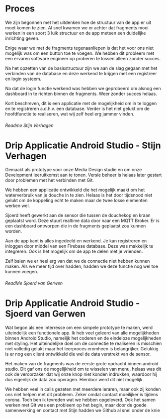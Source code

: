 
# Proces
We zijn begonnen met het uitdenken hoe de structuur van de app er uit moet komen te zien.
Al snel kwamen we er achter dat fragments mooi werken in een soort 3 luik structuur en de app meteen een duidelijke inrichting geven.

Enige waar we met de fragments tegenaanliepen is dat het voor ons niet mogelijk was om een button toe te voegen. We hebben dit probleem met een ervaren software engineer 
op proberen te lossen alleen zonder succes.

Na het opzetten van de basisstructuur zijn we aan de slag gegaan met het verbinden van de database en deze werkend te krijgen met een registreer en login systeem.

Na dat de login functie werkend was hebben we geprobeerd om alsnog een dashboard in te richten binnen de fragments. Weer zonder succes helaas.

Kort beschreven, dit is een applicatie met de mogelijkheid om in te loggen en te registreren a.d.h.v. een database. Verder is het niet gelukt om de hoofdfunctie te realiseren, wat wij zelf heel erg jammer vinden.


###### Readme Stijn Verhagen

# Drip Applicatie Android Studio - Stijn Verhagen

Gemaakt als prototype voor onze Media Design studie en om onze Development leeruitkomst aan te tonen.
Versie beheer is helaas later gestart door problemen met het verbinden met Git.

We hebben een applicatie ontwikkeld die het mogelijk maakt om het waterverbruik van je douche in te zien.
Helaas is het door tijdsnood niet gelukt om de koppeling echt te maken maar de twee losse elementen werken wel.

Sjoerd heeft gewerkt aan de sensor die tussen de douchekop en kraan geplaatst word. Deze stuurt realtime data door naar een MQTT Broker.
Er is een dashboard ontworpen die in de fragments geplaatst zou kunnen worden.

Aan de app kant is alles ingedeeld en werkend. Je kan registreren en inloggen door middel van een Firebase database. Deze was makkelijk te integreren.
Ook is het mogelijk om de app te delen met je vrienden.

Zelf balen we er heel erg van dat we de connectie niet hebben kunnen maken. Als we meer tijd over hadden, hadden we deze functie nog wel toe kunnen voegen.


###### ReadMe Sjoerd van Gerwen

# Drip Applicatie Android Studio - Sjoerd van Gerwen
Wat begon als een interresse om een simpele prototype te maken, werd uiteindelijk een functionele app. Ik heb veel geleerd van alle mogelijkheden binnen Android Studio, namelijk het coderen en de eindeloze mogelijkheden met styling. Het uiteindelijke doel om de connectie te realiseren is misschien niet volledig gelukt maar het leerproces eromheen is belangrijker. Gelukkig is er nog een client ontwikkeld die wel de data verstrekt van de sensor. 

Het maken van de fragments was de eerste grote opdracht binnen android studio. Dit gaf ons de mogelijkheid om te wisselen van menu, helaas was dit ook de veroorzaker dat wij onze knop niet konden indrukken, waardoor hij dus eigenlijk de data zou opvragen. Hierdoor werd dit niet mogelijk. 

We hebben veel in calls gezeten met meerdere leraren, maar ook zij konden ons niet helpen met dit probleem. Zeker omdat contact moeilijker is tijdens corona. Toch ben ik tevreden wat we hebben opgeleverd. Ook het samen werken met Git was een probleem op het begin, maar door de goede samenwerking en contact met Stijn hadden we Github al snel onder de knie
